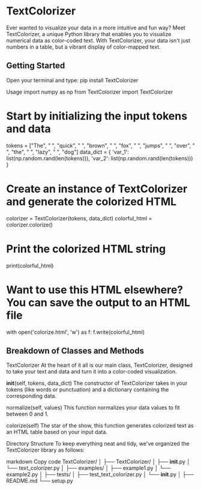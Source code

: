 # TextColorizer

Ever wanted to visualize your data in a more intuitive and fun way? Meet TextColorizer, a unique Python library that enables you to visualize numerical data as color-coded text. With TextColorizer, your data isn't just numbers in a table, but a vibrant display of color-mapped text.

## Getting Started

Open your terminal and type:
pip install TextColorizer

Usage
import numpy as np
from TextColorizer import TextColorizer

# Start by initializing the input tokens and data
tokens = ["The", " ", "quick", " ", "brown", " ", "fox", " ", "jumps", " ", "over", " ", "the", " ", "lazy", " ", "dog"]
data_dict = {
    'var_1': list(np.random.rand(len(tokens))),
    'var_2': list(np.random.rand(len(tokens)))
}

# Create an instance of TextColorizer and generate the colorized HTML
colorizer = TextColorizer(tokens, data_dict)
colorful_html = colorizer.colorize()

# Print the colorized HTML string
print(colorful_html)

# Want to use this HTML elsewhere? You can save the output to an HTML file
with open('colorize.html', 'w') as f:
    f.write(colorful_html)

## Breakdown of Classes and Methods
TextColorizer
At the heart of it all is our main class, TextColorizer, designed to take your text and data and turn it into a color-coded visualization.

__init__(self, tokens, data_dict)
The constructor of TextColorizer takes in your tokens (like words or punctuation) and a dictionary containing the corresponding data.

normalize(self, values)
This function normalizes your data values to fit between 0 and 1.

colorize(self)
The star of the show, this function generates colorized text as an HTML table based on your input data.

Directory Structure
To keep everything neat and tidy, we've organized the TextColorizer library as follows:

markdown
Copy code
TextColorizer/
│
├── TextColorizer/
│   ├── __init__.py
│   └── text_colorizer.py
│
├── examples/
│   ├── example1.py
│   └── example2.py
│
├── tests/
│   ├── test_text_colorizer.py
│   └── __init__.py
│
├── README.md
└── setup.py



